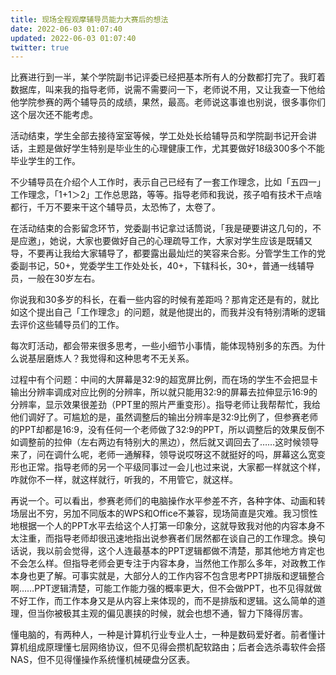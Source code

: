 ```yaml
---
title: 现场全程观摩辅导员能力大赛后的想法
date: 2022-06-03 01:07:40
updated: 2022-06-03 01:07:40
twitter: true
---
```


比赛进行到一半，某个学院副书记评委已经把基本所有人的分数都打完了。我盯着数据库，叫来我的指导老师，说需不需要问一下，老师说不用，又让我查一下他给他学院参赛的两个辅导员的成绩，果然，最高。老师说这事谁也别说，很多事你们这个层次还不能考虑。

活动结束，学生全部去接待室室等候，学工处处长给辅导员和学院副书记开会讲话，主题是做好学生特别是毕业生的心理健康工作，尤其要做好18级300多个不能毕业学生的工作。

不少辅导员在介绍个人工作时，表示自己已经有了一套工作理念，比如「五四一」工作理念，「1+1＞2」工作总思路，等等。指导老师和我说，孩子咱有技术干点啥都行，千万不要来干这个辅导员，太恐怖了，太卷了。

在活动结束的合影留念环节，党委副书记拿过话筒说，「我是硬要讲这几句的，不是应邀」，她说，大家也要做好自己的心理疏导工作，大家对学生应该是既辅又导，不要再让我给大家辅导了，都要露出最灿烂的笑容来合影。分管学生工作的党委副书记，50+，党委学生工作处处长，40+，下辖科长，30+，普通一线辅导员，一般在30岁左右。

你说我和30多岁的科长，在看一些内容的时候有差距吗？那肯定还是有的，就比如这个提出自己「工作理念」的问题，就是他提出的，而我并没有特别清晰的逻辑去评价这些辅导员们的工作。

每次盯活动，都会带来很多思考，一些小细节小事情，能体现特别多的东西。为什么说基层磨炼人？我觉得和这种思考不无关系。

过程中有个问题：中间的大屏幕是32:9的超宽屏比例，而在场的学生不会把显卡输出分辨率调成对应比例的分辨率，所以就只能用32:9的屏幕去拉伸显示16:9的分辨率，显示效果很差劲（PPT里的照片严重变形）。指导老师让我帮帮忙，我给他们调好了。可尴尬的是，虽然调整后的输出分辨率是32:9比例了，但参赛老师的PPT却都是16:9，没有任何一个老师做了32:9的PPT，所以调整后的效果反倒不如调整前的拉伸（左右两边有特别大的黑边），然后就又调回去了……这时候领导来了，问在调什么呢，老师一通解释，领导说哎呀这不就挺好的吗，屏幕这么宽变形也正常。指导老师的另一个平级同事过一会儿也过来说，大家都一样就这个样，咋就你不一样，就这样就行，听我的，不用管它，就这样。

再说一个。可以看出，参赛老师们的电脑操作水平参差不齐，各种字体、动画和转场层出不穷，另加不同版本的WPS和Office不兼容，现场简直是灾难。我习惯性地根据一个人的PPT水平去给这个人打第一印象分，这就导致我对他的内容本身不太注重，而指导老师却很迅速地指出说参赛者们居然都在谈自己的工作理念。换句话说，我以前会觉得，这个人连最基本的PPT逻辑都做不清楚，那其他地方肯定也不会怎么样。但指导老师会更专注于内容本身，当然他工作那么多年，对政教工作本身也更了解。可事实就是，大部分人的工作内容不包含思考PPT排版和逻辑整合啊……PPT逻辑清楚，可能工作能力强的概率更大，但不会做PPT，也不见得就做不好工作，而工作本身又是从内容上来体现的，而不是排版和逻辑。这么简单的道理，但当你被极其主观的偏见裹挟的时候，就会也想不通，智力下降得厉害。

懂电脑的，有两种人，一种是计算机行业专业人士，一种是数码爱好者。前者懂计算机组成原理懂七层网络协议，但不见得会攒机配软路由；后者会选杀毒软件会搭NAS，但不见得懂操作系统懂机械硬盘分区表。